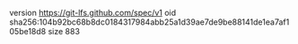 version https://git-lfs.github.com/spec/v1
oid sha256:104b92bc68b8dc0184317984abb25a1d39ae7de9be88141de1ea7af105be18d8
size 883
